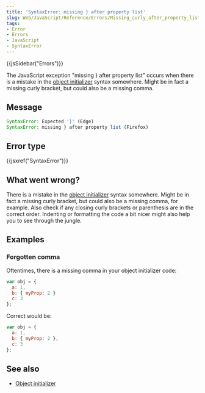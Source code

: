 ```yaml
---
title: 'SyntaxError: missing } after property list'
slug: Web/JavaScript/Reference/Errors/Missing_curly_after_property_list
tags:
- Error
- Errors
- JavaScript
- SyntaxError
---
```

{{jsSidebar("Errors")}}

The JavaScript exception "missing } after property list" occurs when there is a
mistake in the
[object initializer](/en-US/docs/Web/JavaScript/Reference/Operators/Object_initializer)
syntax somewhere. Might be in fact a missing curly bracket, but could also be a
missing comma.

## Message

```js
SyntaxError: Expected '}' (Edge)
SyntaxError: missing } after property list (Firefox)
```

## Error type

{{jsxref("SyntaxError")}}

## What went wrong?

There is a mistake in the
[object initializer](/en-US/docs/Web/JavaScript/Reference/Operators/Object_initializer)
syntax somewhere. Might be in fact a missing curly bracket, but could also be a
missing comma, for example. Also check if any closing curly brackets or
parenthesis are in the correct order. Indenting or formatting the code a bit
nicer might also help you to see through the jungle.

## Examples

### Forgotten comma

Oftentimes, there is a missing comma in your object initializer code:

```js example-bad
var obj = {
  a: 1,
  b: { myProp: 2 }
  c: 3
};
```

Correct would be:

```js example-good
var obj = {
  a: 1,
  b: { myProp: 2 },
  c: 3
};
```

## See also

*   [Object initializer](/en-US/docs/Web/JavaScript/Reference/Operators/Object_initializer)
